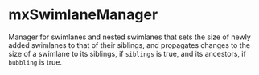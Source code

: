# mxSwimlaneManager

Manager for swimlanes and nested swimlanes that sets the size of newly added swimlanes to that of their siblings, and propagates changes to the size of a swimlane to its siblings, if `siblings` is true, and its ancestors, if `bubbling` is true.